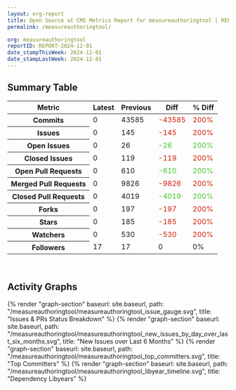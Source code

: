 ```yaml
---
layout: org-report
title: Open Source at CMS Metrics Report for measureauthoringtool | REPORT-2024-12-01
permalink: /measureauthoringtool/

org: measureauthoringtool
reportID: REPORT-2024-12-01
date_stampThisWeek: 2024-12-01
date_stampLastWeek: 2024-12-01
---
```

<div class="summary-table">
  <table class="usa-table usa-table--borderless">
    <h2> Summary Table </h2>
    <thead>
      <tr>
        <th scope="col">Metric</th>
        <th scope="col">Latest</th>
        <th scope="col">Previous</th>
        <th scope="col">Diff</th>
        <th scope="col">% Diff</th>
      </tr>
    </thead>
    <tbody>
      <tr>
        <th scope="row">Commits</th>
        <td>0</td>
        <td>43585</td>
        <td style="color: #d31c08" >-43585</td>
        <td style="color: #d31c08" >200%</td>
      </tr>
      <tr>
        <th scope="row">Issues</th>
        <td>0</td>
        <td>145</td>
        <td style="color: #d31c08" >-145</td>
        <td style="color: #d31c08" >200%</td>
      </tr>
      <tr>
        <th scope="row">Open Issues</th>
        <td>0</td>
        <td>26</td>
        <td style="color: #45c527" >-26</td>
        <td style="color: #45c527" >200%</td>
      </tr>
      <tr>
        <th scope="row">Closed Issues</th>
        <td>0</td>
        <td>119</td>
        <td style="color: #d31c08" >-119</td>
        <td style="color: #d31c08" >200%</td>
      </tr>
      <tr>
        <th scope="row">Open Pull Requests</th>
        <td>0</td>
        <td>610</td>
        <td style="color: #45c527" >-610</td>
        <td style="color: #45c527" >200%</td>
      </tr>
      <tr>
        <th scope="row">Merged Pull Requests</th>
        <td>0</td>
        <td>9826</td>
        <td style="color: #d31c08" >-9826</td>
        <td style="color: #d31c08" >200%</td>
      </tr>
      <tr>
        <th scope="row">Closed Pull Requests</th>
        <td>0</td>
        <td>4019</td>
        <td style="color: #45c527" >-4019</td>
        <td style="color: #45c527" >200%</td>
      </tr>
      <tr>
        <th scope="row">Forks</th>
        <td>0</td>
        <td>197</td>
        <td style="color: #d31c08" >-197</td>
        <td style="color: #d31c08" >200%</td>
      </tr>
      <tr>
        <th scope="row">Stars</th>
        <td>0</td>
        <td>185</td>
        <td style="color: #d31c08" >-185</td>
        <td style="color: #d31c08" >200%</td>
      </tr>
      <tr>
        <th scope="row">Watchers</th>
        <td>0</td>
        <td>530</td>
        <td style="color: #d31c08" >-530</td>
        <td style="color: #d31c08" >200%</td>
      </tr>
      <tr>
        <th scope="row">Followers</th>
        <td>17</td>
        <td>17</td>
        <td style="" >0</td>
        <td style="" >0%</td>
      </tr>
    </tbody>
  </table>
</div>
<div class="graph-container">
  <br>
  <h2>Activity Graphs</h2>
  <div class="all-graphs">
    <!--- Issues/PRs Status Breakdown Graph -->
    {% render "graph-section" baseurl: site.baseurl, path: "/measureauthoringtool/measureauthoringtool_issue_gauge.svg", title: "Issues & PRs Status Breakdown" %}
    <!-- New Issues over Last 6 Months -->
    {% render "graph-section" baseurl: site.baseurl, path: "/measureauthoringtool/measureauthoringtool_new_issues_by_day_over_last_six_months.svg", title: "New Issues over Last 6 Months" %}
    <!-- Top Committers Bar Graph -->
    {% render "graph-section" baseurl: site.baseurl, path: "/measureauthoringtool/measureauthoringtool_top_committers.svg", title: "Top Committers" %}
    <!-- Libyear Timeline Graph -->
    {% render "graph-section" baseurl: site.baseurl, path: "/measureauthoringtool/measureauthoringtool_libyear_timeline.svg", title: "Dependency Libyears" %}
  </div>
</div>